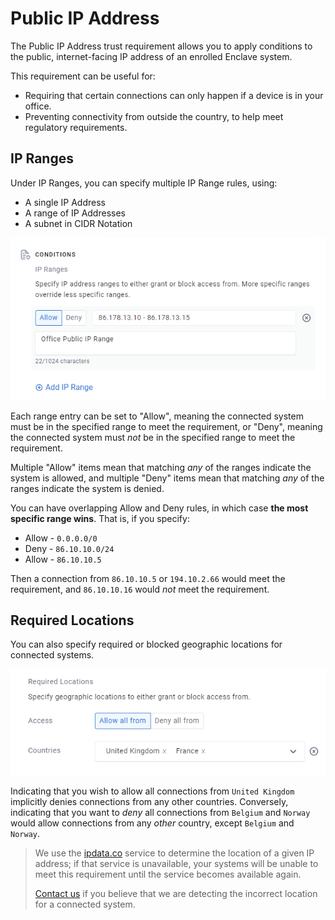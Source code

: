 # Public IP Address

The Public IP Address trust requirement allows you to apply conditions to the public, internet-facing IP address of an enrolled Enclave system.

This requirement can be useful for:

- Requiring that certain connections can only happen if a device is in your office.
- Preventing connectivity from outside the country, to help meet regulatory requirements.

## IP Ranges

Under IP Ranges, you can specify multiple IP Range rules, using:

- A single IP Address
- A range of IP Addresses
- A subnet in CIDR Notation

![](images/public-ip-address-office-range.png)

Each range entry can be set to "Allow", meaning the connected system must be in the specified range to meet the requirement, or "Deny", meaning the connected system must *not* be in the specified range to meet the requirement.

Multiple "Allow" items mean that matching *any* of the ranges indicate the system is allowed, and multiple "Deny" items mean that matching *any* of the ranges indicate the system is denied.

You can have overlapping Allow and Deny rules, in which case **the most specific range wins**. That is, if you specify:

- Allow - `0.0.0.0/0`
- Deny - `86.10.10.0/24`
- Allow - `86.10.10.5`

Then a connection from `86.10.10.5` or `194.10.2.66` would meet the requirement, and `86.10.10.16` would *not* meet the requirement.

## Required Locations

You can also specify required or blocked geographic locations for connected systems.

![Required IP Address Locations](images/public-ip-address-locations.png)

Indicating that you wish to allow all connections from `United Kingdom` implicitly denies connections from any other countries. Conversely, indicating that you want to *deny* all connections from `Belgium` and `Norway` would allow connections from any *other* country, except `Belgium` and `Norway`.

> We use the [ipdata.co](https://ipdata.co) service to determine the location of a given IP address; if that service is unavailable, your systems will be unable to meet this requirement until the service becomes available again.
> 
> [Contact us](../../support/community-support.md) if you believe that we are detecting the incorrect location for a connected system.


